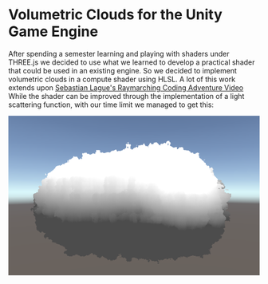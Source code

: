 # Volumetric Clouds for the Unity Game Engine
After spending a semester learning and playing with shaders under THREE.js we decided to use what we learned to develop a practical shader that could be used in an existing engine.
So we decided to implement volumetric clouds in a compute shader using HLSL. A lot of this work extends upon [Sebastian Lague's Raymarching Coding Adventure Video](https://www.youtube.com/watch?v=Cp5WWtMoeKg)
While the shader can be improved through the implementation of a light scattering function, with our time limit we managed to get this:

![Cloud](pics/cloud.png)